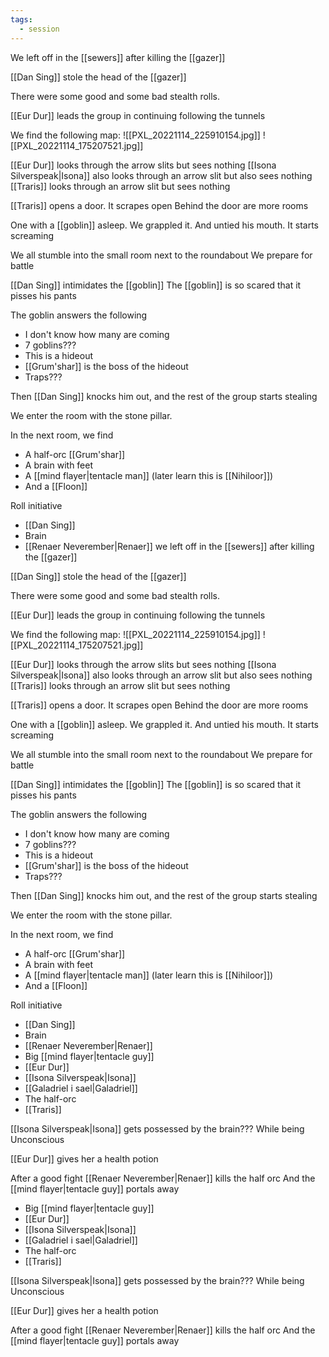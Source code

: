 ```yaml
---
tags:
  - session
---
```

We left off in the [[sewers]] after killing the [[gazer]]

[[Dan Sing]] stole the head of the [[gazer]]

There were some good and some bad stealth rolls.

[[Eur Dur]] leads the group in continuing following the tunnels

We find the following map:
![[PXL_20221114_225910154.jpg]]
![[PXL_20221114_175207521.jpg]]

[[Eur Dur]] looks through the arrow slits but sees nothing
[[Isona Silverspeak|Isona]] also looks through an arrow slit but also sees nothing
[[Traris]] looks through an arrow slit but sees nothing

[[Traris]] opens a door. It scrapes open
Behind the door are more rooms

One with a [[goblin]] asleep. We grappled it.
And untied his mouth. It starts screaming

We all stumble into the small room next to the roundabout
We prepare for battle

[[Dan Sing]] intimidates the [[goblin]]
The [[goblin]] is so scared that it pisses his pants

The goblin answers the following

- I don't know how many are coming
- 7 goblins???
- This is a hideout
- [[Grum'shar]] is the boss of the hideout
- Traps???

Then [[Dan Sing]] knocks him out, and the rest of the group starts stealing

We enter the room with the stone pillar.

In the next room, we find

- A half-orc [[Grum'shar]]
- A brain with feet
- A [[mind flayer|tentacle man]] (later learn this is [[Nihiloor]])
- And a [[Floon]]

Roll initiative

- [[Dan Sing]]
- Brain
- [[Renaer Neverember|Renaer]] we left off in the [[sewers]] after killing the [[gazer]]

[[Dan Sing]] stole the head of the [[gazer]]

There were some good and some bad stealth rolls.

[[Eur Dur]] leads the group in continuing following the tunnels

We find the following map:
![[PXL_20221114_225910154.jpg]]
![[PXL_20221114_175207521.jpg]]

[[Eur Dur]] looks through the arrow slits but sees nothing
[[Isona Silverspeak|Isona]] also looks through an arrow slit but also sees nothing
[[Traris]] looks through an arrow slit but sees nothing

[[Traris]] opens a door. It scrapes open
Behind the door are more rooms

One with a [[goblin]] asleep. We grappled it.
And untied his mouth. It starts screaming

We all stumble into the small room next to the roundabout
We prepare for battle

[[Dan Sing]] intimidates the [[goblin]]
The [[goblin]] is so scared that it pisses his pants

The goblin answers the following

- I don't know how many are coming
- 7 goblins???
- This is a hideout
- [[Grum'shar]] is the boss of the hideout
- Traps???

Then [[Dan Sing]] knocks him out, and the rest of the group starts stealing

We enter the room with the stone pillar.

In the next room, we find

- A half-orc [[Grum'shar]]
- A brain with feet
- A [[mind flayer|tentacle man]] (later learn this is [[Nihiloor]])
- And a [[Floon]]

Roll initiative

- [[Dan Sing]]
- Brain
- [[Renaer Neverember|Renaer]]
- Big [[mind flayer|tentacle guy]]
- [[Eur Dur]]
- [[Isona Silverspeak|Isona]]
- [[Galadriel i sael|Galadriel]]
- The half-orc
- [[Traris]]

[[Isona Silverspeak|Isona]] gets possessed by the brain???
While being Unconscious

[[Eur Dur]] gives her a health potion

After a good fight [[Renaer Neverember|Renaer]] kills the half orc
And the [[mind flayer|tentacle guy]] portals away

- Big [[mind flayer|tentacle guy]]
- [[Eur Dur]]
- [[Isona Silverspeak|Isona]]
- [[Galadriel i sael|Galadriel]]
- The half-orc
- [[Traris]]

[[Isona Silverspeak|Isona]] gets possessed by the brain???
While being Unconscious

[[Eur Dur]] gives her a health potion

After a good fight [[Renaer Neverember|Renaer]] kills the half orc
And the [[mind flayer|tentacle guy]] portals away
